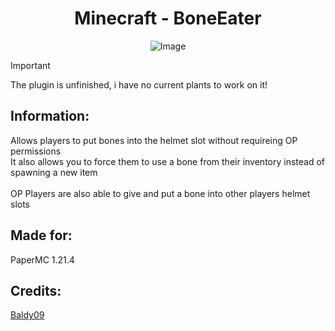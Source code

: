 <h1 align="center">
  Minecraft - BoneEater
</h1>

<p align="center">
  <img src="https://i.imgur.com/phoqo0y.png" alt="Image">
</p>

> [!IMPORTANT]  
> The plugin is unfinished, i have no current plants to work on it!

## Information:
Allows players to put bones into the helmet slot without requireing OP permissions<br>
It also allows you to force them to use a bone from their inventory instead of spawning a new item<br>
<br>
OP Players are also able to give and put a bone into other players helmet slots

## Made for:
PaperMC 1.21.4

## Credits:
[Baldy09](<https://github.com/Baldywaldy09>)
